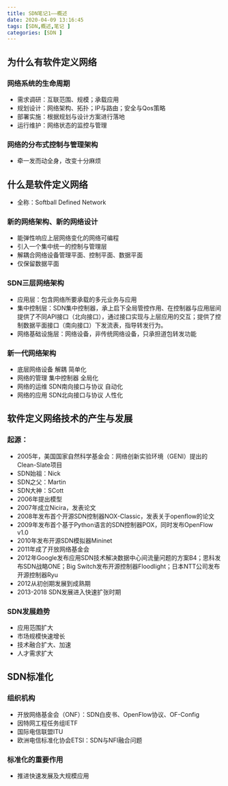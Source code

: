 ```yaml
---
title: SDN笔记1——概述
date: 2020-04-09 13:16:45
tags: [SDN,概述,笔记 ]
categories: [SDN ]
---
```

## 为什么有软件定义网络


### 网络系统的生命周期
* 需求调研：互联范围、规模；承载应用
* 规划设计：网络架构、拓扑；IP与路由；安全与Qos策略
* 部署实施：根据规划与设计方案进行落地
* 运行维护：网络状态的监控与管理

### 网络的分布式控制与管理架构
* 牵一发而动全身，改变十分麻烦

## 什么是软件定义网络
* 全称：Softball Defined Network

<!--more-->
### 新的网络架构、新的网络设计
* 能弹性响应上层网络变化的网络可编程
* 引入一个集中统一的控制与管理层
* 解耦合网络设备管理平面、控制平面、数据平面
* 仅保留数据平面

### SDN三层网络架构
* 应用层：包含网络所要承载的多元业务与应用
* 集中控制层：SDN集中控制器，承上启下全局管控作用、在控制器与应用层间提供了不同API接口（北向接口），通过接口实现与上层应用的交互；提供了控制数据平面接口（南向接口）下发流表，指导转发行为。
* 网络基础设施层：网络设备，非传统网络设备，只承担道包转发功能


### 新一代网络架构
* 底层网络设备  解耦    简单化
* 网络的管理    集中控制器  全局化
* 网络的运维    SDN南向接口与协议   自动化
* 网络的应用    SDN北向接口与协议   人性化

## 软件定义网络技术的产生与发展


### 起源：
* 2005年，美国国家自然科学基金会：网络创新实验环境（GENI）提出的Clean-Slate项目
* SDN始祖：Nick 
* SDN之父：Martin
* SDN大神：SCott
* 2006年提出模型
* 2007年成立Nicira，发表论文
* 2008年发布首个开源SDN控制器NOX-Classic，发表关于openflow的论文
* 2009年发布首个基于Python语言的SDN控制器POX，同时发布OpenFlow v1.0
* 2010年发布开源SDN模拟器Mininet
* 2011年成了开放网络基金会
* 2012年Google发布应用SDN技术解决数据中心间流量问题的方案B4；思科发布SDN战略ONE；Big Switch发布开源控制器Floodlight；日本NTT公司发布开源控制器Ryu
* 2012从初创期发展到成熟期
* 2013-2018 SDN发展进入快速扩张时期

### SDN发展趋势
* 应用范围扩大
* 市场规模快速增长
* 技术融合扩大、加速
* 人才需求扩大

## SDN标准化


### 组织机构
* 开放网络基金会（ONF）：SDN白皮书、OpenFlow协议、OF-Config
* 因特网工程任务组IETF
* 国际电信联盟ITU
* 欧洲电信标准化协会ETSI：SDN与NFI融合问题


### 标准化的重要作用
* 推进快速发展及大规模应用